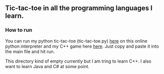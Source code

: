 ## Tic-tac-toe in all the programming languages I learn.

### How to run
You can run my python tic-tac-toe (tic-tac-toe.py) [here](https://www.programiz.com/python-programming/online-compiler/) on this online python interpreter and my C++ game here [here](https://www.programiz.com/cpp-programming/online-compiler/). Just copy and paste it into the main file and hit run.

This directory kind of empty currently but I am tring to learn C++. I also want to learn Java and C# at some point.
